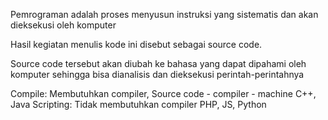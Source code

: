 Pemrograman adalah proses menyusun instruksi yang sistematis dan akan dieksekusi oleh komputer

Hasil kegiatan menulis kode ini disebut sebagai source code.

Source code tersebut akan diubah ke bahasa yang dapat dipahami oleh komputer sehingga bisa dianalisis dan dieksekusi perintah-perintahnya

Compile: 
    Membutuhkan compiler, Source code - compiler - machine
    C++, Java
Scripting: 
    Tidak membutuhkan compiler
    PHP, JS, Python

